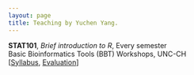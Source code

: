```yaml
---
layout: page
title: Teaching by Yuchen Yang.
---
```

<div class="cv">
  <b>STAT101</b>, <i>Brief introduction to R</i>, Every semester <br/> 
Basic Bioinformatics Tools (BBT) Workshops, UNC-CH  <br/>
  [<a href="../assets/pdfs/Syllabus-STAT-101-2016-Summer.pdf" title="Syllabus STAT101">Syllabus</a>,
	<a href="../assets/pdfs/STAT101_teaching_evaluation.pdf" title="Evaluation STAT101">Evaluation</a>]
</div>
<br/>
